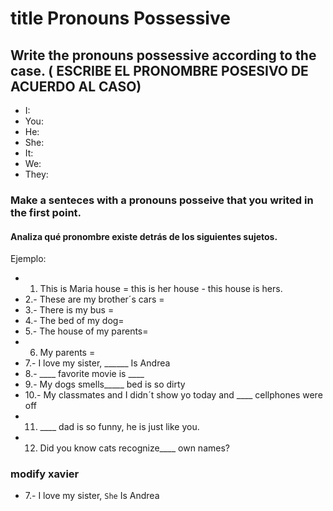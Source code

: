 # title Pronouns Possessive
##  Write the pronouns possessive according to the case. ( ESCRIBE EL PRONOMBRE POSESIVO DE ACUERDO AL CASO)
- I:
- You:
- He:
- She: 
- It:
- We:
- They: 
### Make a senteces with a pronouns posseive that you writed in the first point.
#### Analiza qué pronombre existe detrás de los siguientes sujetos. 
Ejemplo: 
- 1. This is Maria house = this is her house - this house is hers. 
- 2.- These are my brother´s cars = 
- 3.- There is my bus =
 - 4.- The bed of my dog= 
- 5.- The house of my parents=
 - 6. My parents = 
- 7.- I love my sister, ______ Is Andrea 
- 8.- ____ favorite movie is ____
 - 9.- My dogs smells_____ bed is so dirty
 - 10.- My classmates and I didn´t show yo today and ____ cellphones were off
 - 11. ____ dad is so funny, he is just like you.
 - 12. Did you know cats recognize____ own names?

### modify xavier
- 7.- I love my sister, `She` Is Andrea 

